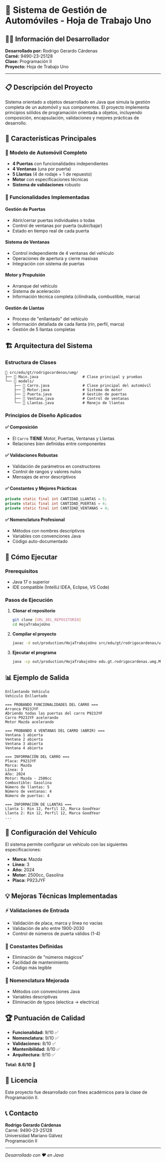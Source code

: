 # 🚗 Sistema de Gestión de Automóviles - Hoja de Trabajo Uno

## 👨‍💻 Información del Desarrollador

**Desarrollado por:** Rodrigo Gerardo Cárdenas  
**Carné:** 9490-23-25128  
**Clase:** Programación II  
**Proyecto:** Hoja de Trabajo Uno  

---

## 📋 Descripción del Proyecto

Sistema orientado a objetos desarrollado en Java que simula la gestión completa de un automóvil y sus componentes. El proyecto implementa principios sólidos de programación orientada a objetos, incluyendo composición, encapsulación, validaciones y mejores prácticas de desarrollo.

## 🎯 Características Principales

### 🚙 Modelo de Automóvil Completo
- **4 Puertas** con funcionalidades independientes
- **4 Ventanas** (una por puerta)
- **5 Llantas** (4 de rodaje + 1 de repuesto)
- **Motor** con especificaciones técnicas
- **Sistema de validaciones** robusto

### 🔧 Funcionalidades Implementadas

#### Gestión de Puertas
- Abrir/cerrar puertas individuales o todas
- Control de ventanas por puerta (subir/bajar)
- Estado en tiempo real de cada puerta

#### Sistema de Ventanas
- Control independiente de 4 ventanas del vehículo
- Operaciones de apertura y cierre masivas
- Integración con sistema de puertas

#### Motor y Propulsión
- Arranque del vehículo
- Sistema de aceleración
- Información técnica completa (cilindrada, combustible, marca)

#### Gestión de Llantas
- Proceso de "enllantado" del vehículo
- Información detallada de cada llanta (rin, perfil, marca)
- Gestión de 5 llantas completas

## 🏗️ Arquitectura del Sistema

### Estructura de Clases

```
📁 src/edu/gt/rodrigocardenas/umg/
├── 📄 Main.java                    # Clase principal y pruebas
└── 📁 models/
    ├── 📄 Carro.java               # Clase principal del automóvil
    ├── 📄 Motor.java               # Sistema de motor
    ├── 📄 Puerta.java              # Gestión de puertas
    ├── 📄 Ventana.java             # Control de ventanas
    └── 📄 Llantas.java             # Manejo de llantas
```

### Principios de Diseño Aplicados

#### ✅ Composición
- El `Carro` **TIENE** Motor, Puertas, Ventanas y Llantas
- Relaciones bien definidas entre componentes

#### ✅ Validaciones Robustas
- Validación de parámetros en constructores
- Control de rangos y valores nulos
- Mensajes de error descriptivos

#### ✅ Constantes y Mejores Prácticas
```java
private static final int CANTIDAD_LLANTAS = 5;
private static final int CANTIDAD_PUERTAS = 4;
private static final int CANTIDAD_VENTANAS = 4;
```

#### ✅ Nomenclatura Profesional
- Métodos con nombres descriptivos
- Variables con convenciones Java
- Código auto-documentado

## 🚀 Cómo Ejecutar

### Prerequisitos
- Java 17 o superior
- IDE compatible (IntelliJ IDEA, Eclipse, VS Code)

### Pasos de Ejecución

1. **Clonar el repositorio**
   ```bash
   git clone [URL_DEL_REPOSITORIO]
   cd HojaTrabajoUno
   ```

2. **Compilar el proyecto**
   ```bash
   javac -d out/production/HojaTrabajoUno src/edu/gt/rodrigocardenas/umg/models/*.java src/edu/gt/rodrigocardenas/umg/Main.java
   ```

3. **Ejecutar el programa**
   ```bash
   java -cp out/production/HojaTrabajoUno edu.gt.rodrigocardenas.umg.Main
   ```

## 📊 Ejemplo de Salida

```
Enllantando Vehículo
Vehículo Enllantado

=== PROBANDO FUNCIONALIDADES DEL CARRO ===
Arranca P923JYF
Abriendo todas las puertas del carro P923JYF
Carro P923JYF acelerando
Motor Mazda acelerando

=== PROBANDO 4 VENTANAS DEL CARRO (ABRIR) ===
Ventana 1 abierta
Ventana 2 abierta
Ventana 3 abierta
Ventana 4 abierta

=== INFORMACIÓN DEL CARRO ===
Placa: P923JYF
Marca: Mazda
Línea: 3
Año: 2024
Motor: Mazda - 2500cc
Combustible: Gasolina
Número de llantas: 5
Número de ventanas: 4
Número de puertas: 4

=== INFORMACIÓN DE LLANTAS ===
Llanta 1: Rin 12, Perfil 12, Marca GoodYear
Llanta 2: Rin 12, Perfil 12, Marca GoodYear
...
```

## 🔧 Configuración del Vehículo

El sistema permite configurar un vehículo con las siguientes especificaciones:

- **Marca:** Mazda
- **Línea:** 3
- **Año:** 2024
- **Motor:** 2500cc, Gasolina
- **Placa:** P923JYF

## 💡 Mejoras Técnicas Implementadas

### ⚡ Validaciones de Entrada
- Validación de placa, marca y línea no vacías
- Validación de año entre 1900-2030
- Control de números de puerta válidos (1-4)

### 🎯 Constantes Definidas
- Eliminación de "números mágicos"
- Facilidad de mantenimiento
- Código más legible

### 📝 Nomenclatura Mejorada
- Métodos con convenciones Java
- Variables descriptivas
- Eliminación de typos (electica → electrica)

## 🏆 Puntuación de Calidad

- **Funcionalidad:** 9/10 ✅
- **Nomenclatura:** 9/10 ✅
- **Validaciones:** 8/10 ✅
- **Mantenibilidad:** 8/10 ✅
- **Arquitectura:** 9/10 ✅

**Total: 8.6/10** 🎉

## 📝 Licencia

Este proyecto fue desarrollado con fines académicos para la clase de Programación II.

## 📞 Contacto

**Rodrigo Gerardo Cárdenas**  
Carné: 9490-23-25128  
Universidad Mariano Gálvez  
Programación II

---

*Desarrollado con ❤️ en Java*